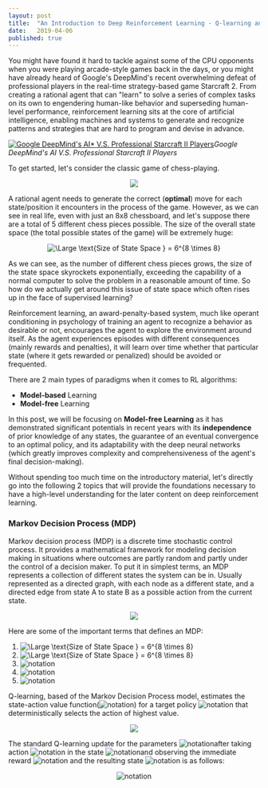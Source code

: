 ```yaml
---
layout: post
title:  "An Introduction to Deep Reinforcement Learning - Q-learning and Double Q-learning"
date:   2019-04-06
published: true
---
```

You might have found it hard to tackle against some of the CPU opponents when you were playing arcade-style games back in the days, or you might have already heard of Google's DeepMind's recent overwhelming defeat of professional players in the real-time strategy-based game Starcraft 2. From creating a rational agent that can "learn" to solve a series of complex tasks on its own to engendering human-like behavior and superseding human-level performance, reinforcement learning sits at the core of artificial intelligence, enabling machines and systems to generate and recognize patterns and strategies that are hard to program and devise in advance.

[![Google DeepMind's AI* V.S. Professional Starcraft II Players](https://i.redd.it/1f64hy10xj201.jpg)](https://www.youtube.com/watch?v=cUTMhmVh1qs&t=2s)*Google DeepMind's AI V.S. Professional Starcraft II Players*


To get started, let's consider the classic game of chess-playing.

<p align="center">
<img src="https://qph.fs.quoracdn.net/main-qimg-1a5328ef6c6f4c82e8db5beb4127317e-c">
</p>

A rational agent needs to generate the correct (**optimal**) move for each state/position it encounters in the process of the game. However, as we can see in real life, even with just an 8x8 chessboard, and let's suppose there are a total of 5 different chess pieces possible. The size of the overall state space (the total possible states of the game) will be extremely huge:

<p align="center">
<img src="https://latex.codecogs.com/svg.latex?\text{Size of State Space } = 6^{8 \times 8}" title="\Large
\text{Size of State Space } = 6^{8 \times 8}"/>
</p>

As we can see, as the number of different chess pieces grows, the size of the state space skyrockets exponentially, exceeding the capability of a normal computer to solve the problem in a reasonable amount of time. So how do we actually get around this issue of state space which often rises up in the face of supervised learning?

Reinforcement learning, an award-penalty-based system, much like operant conditioning in psychology of training an agent to recognize a behavior as desirable or not, encourages the agent to explore the environment around itself. As the agent experiences episodes with different consequences (mainly rewards and penalties), it will learn over time whether that particular state (where it gets rewarded or penalized) should be avoided or frequented. 

There are 2 main types of paradigms when it comes to RL algorithms:
* **Model-based** Learning
* **Model-free** Learning

In this post, we will be focusing on **Model-free Learning** as it has demonstrated significant potentials in recent years with its **independence** of prior knowledge of any states, the guarantee of an eventual convergence to an optimal policy, and its adaptability with the deep neural networks (which greatly improves complexity and comprehensiveness of the agent's final decision-making).

Without spending too much time on the introductory material, let's directly go into the following 2 topics that will provide the foundations necessary to have a high-level understanding for the later content on deep reinforcement learning.

### Markov Decision Process (MDP)
Markov decision process (MDP) is a discrete time stochastic control process. It provides a mathematical framework for modeling decision making in situations where outcomes are partly random and partly under the control of a decision maker. To put it in simplest terms, an MDP represents a collection of different states the system can be in. Usually represented as a directed graph, with each node as a different state, and a directed edge from state A to state B as a possible action from the current state.

<p align="center">
<img src="http://bluehawk.monmouth.edu/rclayton/web-pages/f11-520/mdpf01.png">
</p>

Here are some of the important terms that defines an MDP:
<ol>
    <li><img src="https://latex.codecogs.com/svg.latex?R(S_{i}, A_i, S_{i+1}) = \text{Rewards collected by taking action }A_i \text{ from state } S_i \text{ to state } S_{i+1}" title="\Large
\text{Size of State Space } = 6^{8 \times 8}"/></li>
<li><img src="https://latex.codecogs.com/svg.latex?T(S_{i}, A_i, S_{i+1}) = \text{The probability of successfully arriving at the target state by taking action }A_i \text{ from state } S_i \text{ to state } S_{i+1}" title="\Large
\text{Size of State Space } = 6^{8 \times 8}"/></li>
<li><img src="https://latex.codecogs.com/svg.latex?V(S;\theta_t) = \text{The optimal total rewards that can be achieved over time by starting from state S with parameters }\theta_t" title="notation"/></li>
<li><img src="https://latex.codecogs.com/svg.latex?Q(S, A;\theta_t) = \text{The optimal total rewards that can be achieved by starting in state S, taking action A, and acting optimally henceforth with parameters }\theta_t" title="notation"/></li>
<li><img src="https://latex.codecogs.com/svg.latex?\mu = \text{Discount factor, increased by an additional factor of }\mu\text{ for every additional timestep}" title="notation"/></li>
</ol>

Q-learning, based of the Markov Decision Process model, estimates the state-action value function(<img src="https://latex.codecogs.com/svg.latex?Q^{\pi}(s,a)" title="notation"/>) for a target policy <img src="https://latex.codecogs.com/svg.latex?\pi" title="notation"/> that deterministically selects the action of highest value.

<p align="center">
<img src="https://cdn-images-1.medium.com/max/1600/1*z5HzqbAOLUMIBd2ZhremsA.jpeg">
</p>

The standard Q-learning update for the parameters <img src="https://latex.codecogs.com/svg.latex?\theta_t" title="notation"/>after taking action <img src="https://latex.codecogs.com/svg.latex?A_i" title="notation"/> in the state <img src="https://latex.codecogs.com/svg.latex?S_i" title="notation"/>and observing the immediate reward <img src="https://latex.codecogs.com/svg.latex?R(S_i, A_i, S_{i+1})" title="notation"/> and the resulting state <img src="https://latex.codecogs.com/svg.latex?S_{i+1}" title="notation"/> is as follows:

<p align="center">
<img src="https://latex.codecogs.com/svg.latex?\theta_{t+1}=\theta_t + \alpha(Y_t^Q-Q(S_t,A_t;\theta_t))\nabla_{\theta_t}Q(S_t, A_t;\theta_t)" title="notation"/>
</p>